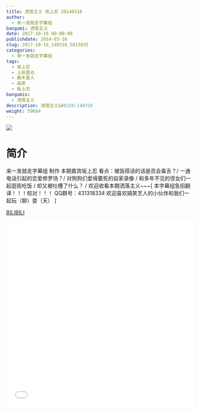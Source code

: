 ```yaml
---
title: 洒落主义 坂上忍 20140316
author: 
  - 来一发就走字幕组
bangumi: 洒落主义
date: 2017-10-16 00:00:00
publishdate: 2014-03-16
slug: 2017-10-16_140316_5815835
categories: 
  - 来一发就走字幕组
tags: 
  - 坂上忍
  - 上田晋也
  - 藤木直人
  - 森泉
  - 板上忍
bangumis: 
  - 洒落主义
description: 洒落主义&#8226;140316
weight: 59684
---
```


![](https://i.imgur.com/huYH8Ki.jpg)

# 简介  
来一发就走字幕组 制作 本期嘉宾坂上忍 看点：被饭搭话的话是否会毒舌？/ 一通电话引起的恋爱修罗场？/ 对狗狗们爱得要死的自家录像 / 和多年不见的侄女们一起逛街吃饭 / 却又被吐槽了什么？ / 欢迎收看本期洒落主义~~~[ 本字幕组急招翻译！！！校对！！！ QQ群号：431318334 欢迎喜欢搞笑艺人的小伙伴和我们一起玩（聊）耍（天） ]

  [BILIBILI](https://www.bilibili.com/video/av5815835/)


  <iframe src="//www.bilibili.com/html/html5player.html?cid=9443812&aid=5815835" width="100%" height="500" frameborder="0" allowfullscreen="allowfullscreen"></iframe>
